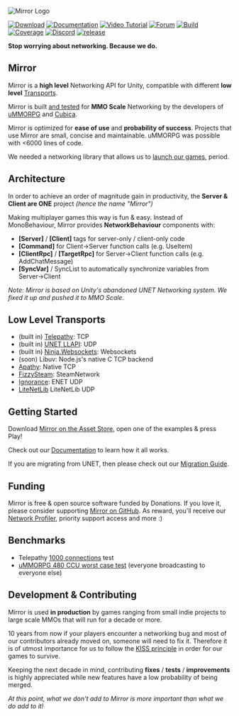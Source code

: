 ![Mirror Logo](https://i.imgur.com/fDxMOOT.png)

[![Download](https://img.shields.io/badge/asset_store-brightgreen.svg)](https://assetstore.unity.com/packages/tools/network/mirror-129321)
[![Documentation](https://img.shields.io/badge/docs-brightgreen.svg)](https://mirror-networking.com/docs)
[![Video Tutorial](https://img.shields.io/badge/video_tutorial-brightgreen.svg)](https://www.youtube.com/playlist?list=PLkx8oFug638oBYF5EOwsSS-gOVBXj1dkP)
[![Forum](https://img.shields.io/badge/forum-brightgreen.svg)](https://forum.unity.com/threads/mirror-networking-for-unity-aka-hlapi-community-edition.425437/)
[![Build](https://img.shields.io/appveyor/ci/vis2k73562/hlapi-community-edition/Mirror.svg)](https://ci.appveyor.com/project/vis2k73562/hlapi-community-edition/branch/mirror)
[![Coverage](https://sonarcloud.io/api/project_badges/measure?project=vis2k_Mirror&metric=coverage)](https://sonarcloud.io/dashboard?id=vis2k_Mirror)
[![Discord](https://img.shields.io/discord/343440455738064897.svg)](https://discordapp.com/invite/N9QVxbM)
[![release](https://img.shields.io/github/release/vis2k/Mirror.svg)](https://github.com/vis2k/Mirror/releases/latest)

**Stop worrying about networking. Because we do.**

## Mirror
Mirror is a **high level** Networking API for Unity, compatible with different **low level** [Transports](https://github.com/vis2k/Mirror#low-level-transports).

Mirror is built [and tested](https://www.youtube.com/watch?v=mDCNff1S9ZU) for **MMO Scale** Networking by the developers of [uMMORPG](https://assetstore.unity.com/packages/templates/systems/ummorpg-51212) and [Cubica](https://cubica.net).

Mirror is optimized for **ease of use** and **probability of success**. Projects that use Mirror are small, concise and maintainable. uMMORPG was possible with <6000 lines of code.

We needed a networking library that allows us to [launch our games](https://mirror-networking.com/showcase/), period.

## Architecture
In order to achieve an order of magnitude gain in productivity, the **Server & Client are ONE** project _(hence the name "Mirror")_ 

Making multiplayer games this way is fun & easy. Instead of MonoBehaviour, Mirror provides **NetworkBehaviour** components with:
* **[Server]** / **[Client]** tags for server-only / client-only code
* **[Command]** for Client->Server function calls (e.g. UseItem)
* **[ClientRpc]** / **[TargetRpc]** for Server->Client function calls (e.g. AddChatMessage)
* **[SyncVar]** / SyncList to automatically synchronize variables from Server->Client

_Note: Mirror is based on Unity's abandoned UNET Networking system. We fixed it up and pushed it to MMO Scale._

## Low Level Transports
* (built in) [Telepathy](https://github.com/vis2k/Telepathy): TCP
* (built in) [UNET LLAPI](https://docs.unity3d.com/Manual/UNetUsingTransport.html): UDP
* (built in) [Ninja.Websockets](https://github.com/ninjasource/Ninja.WebSockets): Websockets
* (soon) Libuv: Node.js's native C TCP backend
* [Apathy](https://mirror-networking.com/apathy/): Native TCP
* [FizzySteam](https://github.com/Raystorms/FizzySteamyMirror/): SteamNetwork
* [Ignorance](https://github.com/SoftwareGuy/Ignorance/): ENET UDP
* [LiteNetLib](https://github.com/MirrorNetworking/LiteNetLibTransport/) LiteNetLib UDP

## Getting Started
Download [Mirror on the Asset Store](https://assetstore.unity.com/packages/tools/network/mirror-129321), open one of the examples & press Play!

Check out our [Documentation](https://mirror-networking.com/docs/) to learn how it all works.

If you are migrating from UNET, then please check out our [Migration Guide](https://mirror-networking.com/docs/General/Migration.html).

## Funding
Mirror is free & open source software funded by Donations. If you love it, please consider supporting [Mirror on GitHub](https://github.com/sponsors/vis2k). As reward, you'll receive our [Network Profiler](https://mirror-networking.com/docs/Guides/Profiler.html?q=Profiler), priority support access and more :)

## Benchmarks
* Telepathy [1000 connections](https://github.com/vis2k/Telepathy) test
* [uMMORPG 480 CCU worst case test](https://youtu.be/mDCNff1S9ZU) (everyone broadcasting to everyone else)

## Development & Contributing
Mirror is used **in production** by games ranging from small indie projects to large scale MMOs that will run for a decade or more.

10 years from now if your players encounter a networking bug and most of our contributors already moved on, someone will need to fix it. Therefore it is of utmost importance for us to follow the [KISS principle](https://en.wikipedia.org/wiki/KISS_principle) in order for our games to survive.

Keeping the next decade in mind, contributing **fixes** / **tests** / **improvements** is highly appreciated while new features have a low probability of being merged.

_At this point, what we don't add to Mirror is more important than what we do add to it!_
